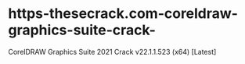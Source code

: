 # https-thesecrack.com-coreldraw-graphics-suite-crack-
CorelDRAW Graphics Suite 2021 Crack v22.1.1.523 (x64) [Latest]
